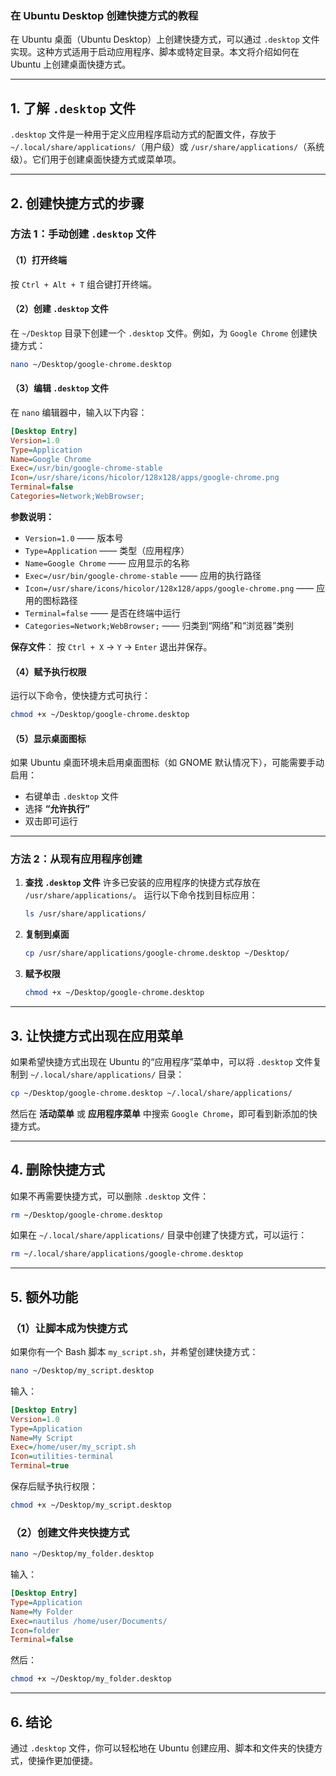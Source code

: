 ### 在 Ubuntu Desktop 创建快捷方式的教程

在 Ubuntu 桌面（Ubuntu Desktop）上创建快捷方式，可以通过 `.desktop` 文件实现。这种方式适用于启动应用程序、脚本或特定目录。本文将介绍如何在 Ubuntu 上创建桌面快捷方式。

------

## 1. **了解 `.desktop` 文件**

`.desktop` 文件是一种用于定义应用程序启动方式的配置文件，存放于 `~/.local/share/applications/`（用户级）或 `/usr/share/applications/`（系统级）。它们用于创建桌面快捷方式或菜单项。

------

## 2. **创建快捷方式的步骤**

### **方法 1：手动创建 `.desktop` 文件**

#### **（1）打开终端**

按 `Ctrl + Alt + T` 组合键打开终端。

#### **（2）创建 `.desktop` 文件**

在 `~/Desktop` 目录下创建一个 `.desktop` 文件。例如，为 `Google Chrome` 创建快捷方式：

```bash
nano ~/Desktop/google-chrome.desktop
```

#### **（3）编辑 `.desktop` 文件**

在 `nano` 编辑器中，输入以下内容：

```ini
[Desktop Entry]
Version=1.0
Type=Application
Name=Google Chrome
Exec=/usr/bin/google-chrome-stable
Icon=/usr/share/icons/hicolor/128x128/apps/google-chrome.png
Terminal=false
Categories=Network;WebBrowser;
```

**参数说明：**

- `Version=1.0` —— 版本号
- `Type=Application` —— 类型（应用程序）
- `Name=Google Chrome` —— 应用显示的名称
- `Exec=/usr/bin/google-chrome-stable` —— 应用的执行路径
- `Icon=/usr/share/icons/hicolor/128x128/apps/google-chrome.png` —— 应用的图标路径
- `Terminal=false` —— 是否在终端中运行
- `Categories=Network;WebBrowser;` —— 归类到“网络”和“浏览器”类别

**保存文件**： 按 `Ctrl + X` → `Y` → `Enter` 退出并保存。

#### **（4）赋予执行权限**

运行以下命令，使快捷方式可执行：

```bash
chmod +x ~/Desktop/google-chrome.desktop
```

#### **（5）显示桌面图标**

如果 Ubuntu 桌面环境未启用桌面图标（如 GNOME 默认情况下），可能需要手动启用：

- 右键单击 `.desktop` 文件
- 选择 **“允许执行”**
- 双击即可运行

------

### **方法 2：从现有应用程序创建**

1. **查找 `.desktop` 文件** 许多已安装的应用程序的快捷方式存放在 `/usr/share/applications/`。
    运行以下命令找到目标应用：

   ```bash
   ls /usr/share/applications/
   ```

2. **复制到桌面**

   ```bash
   cp /usr/share/applications/google-chrome.desktop ~/Desktop/
   ```

3. **赋予权限**

   ```bash
   chmod +x ~/Desktop/google-chrome.desktop
   ```

------

## 3. **让快捷方式出现在应用菜单**

如果希望快捷方式出现在 Ubuntu 的“应用程序”菜单中，可以将 `.desktop` 文件复制到 `~/.local/share/applications/` 目录：

```bash
cp ~/Desktop/google-chrome.desktop ~/.local/share/applications/
```

然后在 **活动菜单** 或 **应用程序菜单** 中搜索 `Google Chrome`，即可看到新添加的快捷方式。

------

## 4. **删除快捷方式**

如果不再需要快捷方式，可以删除 `.desktop` 文件：

```bash
rm ~/Desktop/google-chrome.desktop
```

如果在 `~/.local/share/applications/` 目录中创建了快捷方式，可以运行：

```bash
rm ~/.local/share/applications/google-chrome.desktop
```

------

## 5. **额外功能**

### **（1）让脚本成为快捷方式**

如果你有一个 Bash 脚本 `my_script.sh`，并希望创建快捷方式：

```bash
nano ~/Desktop/my_script.desktop
```

输入：

```ini
[Desktop Entry]
Version=1.0
Type=Application
Name=My Script
Exec=/home/user/my_script.sh
Icon=utilities-terminal
Terminal=true
```

保存后赋予执行权限：

```bash
chmod +x ~/Desktop/my_script.desktop
```

### **（2）创建文件夹快捷方式**

```bash
nano ~/Desktop/my_folder.desktop
```

输入：

```ini
[Desktop Entry]
Type=Application
Name=My Folder
Exec=nautilus /home/user/Documents/
Icon=folder
Terminal=false
```

然后：

```bash
chmod +x ~/Desktop/my_folder.desktop
```

------

## 6. **结论**

通过 `.desktop` 文件，你可以轻松地在 Ubuntu 创建应用、脚本和文件夹的快捷方式，使操作更加便捷。